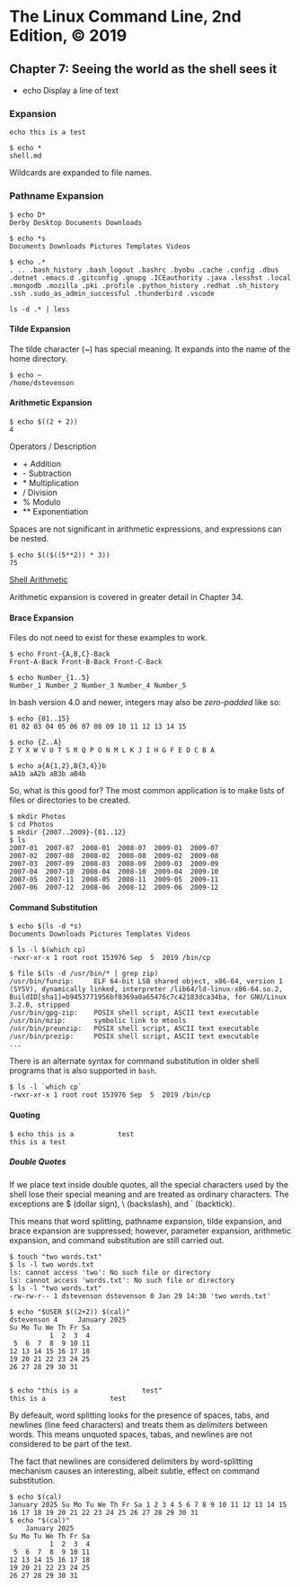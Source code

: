 # The Linux Command Line, 2nd Edition, © 2019

## Chapter 7: Seeing the world as the shell sees it

* echo Display a line of text

### Expansion

`echo this is a test`

```
$ echo *
shell.md
```

Wildcards are expanded to file names.

### Pathname Expansion

```
$ echo D*
Derby Desktop Documents Downloads
```

```
$ echo *s
Documents Downloads Pictures Templates Videos
```

```
$ echo .*
. .. .bash_history .bash_logout .bashrc .byobu .cache .config .dbus .dotnet .emacs.d .gitconfig .gnupg .ICEauthority .java .lesshst .local .mongodb .mozilla .pki .profile .python_history .redhat .sh_history .ssh .sudo_as_admin_successful .thunderbird .vscode
```

`ls -d .* | less`

#### Tilde Expansion

The tilde character (~) has special meaning.
It expands into the name of the home directory.

```
$ echo ~
/home/dstevenson
```

#### Arithmetic Expansion

```
$ echo $((2 + 2))
4
```

Operators / Description
* \+ Addition
* \- Subtraction
* \* Multiplication
* \/ Division
* \% Modulo
* \*\* Exponentiation

Spaces are not significant in arithmetic expressions, and expressions can be nested.

```
$ echo $(($((5**2)) * 3))
75
```

[Shell Arithmetic](https://www.gnu.org/software/bash/manual/html_node/Shell-Arithmetic.html)

Arithmetic expansion is covered in greater detail in Chapter 34.

#### Brace Expansion

Files do not need to exist for these examples to work.

```
$ echo Front-{A,B,C}-Back
Front-A-Back Front-B-Back Front-C-Back
```

```
$ echo Number_{1..5}
Number_1 Number_2 Number_3 Number_4 Number_5
```

In bash version 4.0 and newer, integers may also be _zero-padded_ like so:

```
$ echo {01..15}
01 02 03 04 05 06 07 08 09 10 11 12 13 14 15
```

```
$ echo {Z..A}
Z Y X W V U T S R Q P O N M L K J I H G F E D C B A
```

```
$ echo a{A{1,2},B{3,4}}b
aA1b aA2b aB3b aB4b
```

So, what is this good for? The most common application is to 
make lists of files or directories to be created.

```
$ mkdir Photos
$ cd Photos
$ mkdir {2007..2009}-{01..12}
$ ls
2007-01  2007-07  2008-01  2008-07  2009-01  2009-07
2007-02  2007-08  2008-02  2008-08  2009-02  2009-08
2007-03  2007-09  2008-03  2008-09  2009-03  2009-09
2007-04  2007-10  2008-04  2008-10  2009-04  2009-10
2007-05  2007-11  2008-05  2008-11  2009-05  2009-11
2007-06  2007-12  2008-06  2008-12  2009-06  2009-12
```

#### Command Substitution

```
$ echo $(ls -d *s)
Documents Downloads Pictures Templates Videos
```

```
$ ls -l $(which cp)
-rwxr-xr-x 1 root root 153976 Sep  5  2019 /bin/cp
```

```
$ file $(ls -d /usr/bin/* | grep zip)
/usr/bin/funzip:     ELF 64-bit LSB shared object, x86-64, version 1 (SYSV), dynamically linked, interpreter /lib64/ld-linux-x86-64.so.2, BuildID[sha1]=b9453771956bf0369a0a65476c7c42183dca34ba, for GNU/Linux 3.2.0, stripped
/usr/bin/gpg-zip:    POSIX shell script, ASCII text executable
/usr/bin/mzip:       symbolic link to mtools
/usr/bin/preunzip:   POSIX shell script, ASCII text executable
/usr/bin/prezip:     POSIX shell script, ASCII text executable
...
```

There is an alternate syntax for command substitution in older shell programs that is also supported in `bash`.

```
$ ls -l `which cp`
-rwxr-xr-x 1 root root 153976 Sep  5  2019 /bin/cp
```

#### Quoting

```
$ echo this is a           test
this is a test
```

##### Double Quotes

If we place text inside double quotes, all the special characters used by the shell lose their special meaning and are treated as ordinary characters. The exceptions are \$ (dollar sign), \\ (backslash), and \` (backtick).

This means that word  splitting, pathname expansion, tilde expansion, and brace expansion are suppressed;
however, parameter expansion, arithmetic expansion, and command substitution are still carried out.

```
$ touch "two words.txt"
$ ls -l two words.txt
ls: cannot access 'two': No such file or directory
ls: cannot access 'words.txt': No such file or directory
$ ls -l "two words.txt"
-rw-rw-r-- 1 dstevenson dstevenson 0 Jan 29 14:30 'two words.txt'
```

```
$ echo "$USER $((2+2)) $(cal)"
dstevenson 4     January 2025      
Su Mo Tu We Th Fr Sa  
          1  2  3  4  
 5  6  7  8  9 10 11  
12 13 14 15 16 17 18  
19 20 21 22 23 24 25  
26 27 28 29 30 31     
                     
```

```
$ echo "this is a                test"
this is a                test
```

By defeault, word splitting looks for the presence of spaces, tabs, and newlines (line feed characters)
and treats them as _delimiters_ between words.
This means unquoted  spaces, tabas, and newlines are not considered to be part of the text.

The fact that newlines are considered delimiters by word-splitting mechanism causes an interesting,
albeit subtle, effect on command substitution.

```
$ echo $(cal)
January 2025 Su Mo Tu We Th Fr Sa 1 2 3 4 5 6 7 8 9 10 11 12 13 14 15 16 17 18 19 20 21 22 23 24 25 26 27 28 29 30 31
$ echo "$(cal)"
    January 2025      
Su Mo Tu We Th Fr Sa  
          1  2  3  4  
 5  6  7  8  9 10 11  
12 13 14 15 16 17 18  
19 20 21 22 23 24 25  
26 27 28 29 30 31     
                      
```

